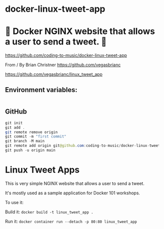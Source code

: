 # docker-linux-tweet-app

# 🚀 Docker NGINX website that allows a user to send a tweet. 🚀

https://github.com/coding-to-music/docker-linux-tweet-app

From / By Brian Christner https://github.com/vegasbrianc

https://github.com/vegasbrianc/linux_tweet_app

## Environment variables:

```java

```

## GitHub

```java
git init
git add .
git remote remove origin
git commit -m "first commit"
git branch -M main
git remote add origin git@github.com:coding-to-music/docker-linux-tweet-app.git
git push -u origin main
```

# Linux Tweet Apps

This is very simple NGINX website that allows a user to send a tweet.

It's mostly used as a sample application for Docker 101 workshops.

To use it:

Build it:
`docker build -t linux_tweet_app .`

Run it:
`docker container run --detach -p 80:80 linux_tweet_app`
